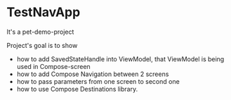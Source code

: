# TestNavApp

It's a pet-demo-project

Project's goal is to show
- how to add SavedStateHandle into ViewModel, that ViewModel is being used in Compose-screen
- how to add Compose Navigation between 2 screens
- how to pass parameters from one screen to second one
- how to use Compose Destinations library.
